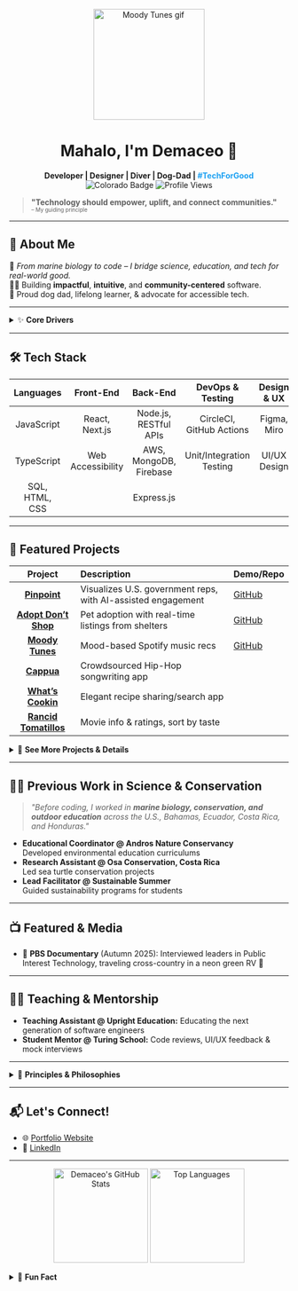 <!-- Banner (replace with your own image or logo if desired) -->
<p align="center">
  <img src="https://user-images.githubusercontent.com/66697338/104397652-796aac00-550a-11eb-8f64-4b7f7e0c07cc.gif" width="200" alt="Moody Tunes gif">
</p>

<h1 align="center">Mahalo, I'm Demaceo 👋</h1>
<p align="center">
  <b>Developer | Designer | Diver | Dog-Dad | <span style="color:#1DA1F2">#TechForGood</span></b><br>
  <img src="https://img.shields.io/badge/Colorado-%F0%9F%8F%97-blue?style=flat-square" alt="Colorado Badge"/>
  <img src="https://komarev.com/ghpvc/?username=demaceo&style=flat-square" alt="Profile Views"/>
</p>

> **"Technology should empower, uplift, and connect communities."**  
> <sup><sub>– My guiding principle</sub></sup>

---

## 🧭 About Me

🌊 *From marine biology to code – I bridge science, education, and tech for real-world good.*  
👨‍💻 Building **impactful**, **intuitive**, and **community-centered** software.  
🐶 Proud dog dad, lifelong learner, & advocate for accessible tech.

---

<details>
  <summary>✨ <strong>Core Drivers</strong></summary>

- Creating **accessible, user-friendly web applications**  
- Helping others learn to code through **mentorship and teaching**
- Designing tech solutions that **benefit communities and make a difference**
</details>

---

## 🛠️ Tech Stack

| **Languages** | **Front-End**        | **Back-End**             | **DevOps & Testing**     | **Design & UX**    | **Other**               |
|:-------------:|:--------------------:|:------------------------:|:------------------------:|:------------------:|:-----------------------:|
| JavaScript    | React, Next.js       | Node.js, RESTful APIs    | CircleCI, GitHub Actions | Figma, Miro        | Automation, AI for Biz  |
| TypeScript    | Web Accessibility    | AWS, MongoDB, Firebase   | Unit/Integration Testing | UI/UX Design       | Data Processing         |
| SQL, HTML, CSS|                      | Express.js               |                          |                    |                         |

---

## 🚀 Featured Projects

| Project  | Description | Demo/Repo |
|:--------:|:------------|:----------|
| [**Pinpoint**](https://pinpoint-flax.vercel.app/) | Visualizes U.S. government reps, with AI-assisted engagement | [GitHub](https://github.com/demaceo/pp) |
| [**Adopt Don’t Shop**](https://demaceo.github.io/adoptdontshop/) | Pet adoption with real-time listings from shelters | [GitHub](https://github.com/demaceo/adoptdontshop) |
| [**Moody Tunes**](https://demaceo.github.io/moodytoonz/) | Mood-based Spotify music recs | [GitHub](https://github.com/demaceo/moodytoonz) |
| [**Cappua**](https://github.com/Cappua/cappua-fe) | Crowdsourced Hip-Hop songwriting app | |
| [**What’s Cookin**](https://demaceo.github.io/whats-cookin/) | Elegant recipe sharing/search app | |
| [**Rancid Tomatillos**](https://github.com/demaceo/rantom) | Movie info & ratings, sort by taste | |

<details>
  <summary>📁 <strong>See More Projects & Details</strong></summary>

- See [my portfolio](http://www.demaceo.com).
- Contributions in Open Source, AI, music tech, and more.
</details>

---

## 👩‍🔬 Previous Work in Science & Conservation

> _"Before coding, I worked in **marine biology, conservation, and outdoor education** across the U.S., Bahamas, Ecuador, Costa Rica, and Honduras."_

- **Educational Coordinator @ Andros Nature Conservancy**  
  Developed environmental education curriculums  
- **Research Assistant @ Osa Conservation, Costa Rica**  
  Led sea turtle conservation projects  
- **Lead Facilitator @ Sustainable Summer**  
  Guided sustainability programs for students

---

## 📺 Featured & Media

- 🎥 **PBS Documentary** (Autumn 2025): Interviewed leaders in Public Interest Technology, traveling cross-country in a neon green RV 🚐

---

## 🧑‍🏫 Teaching & Mentorship

- **Teaching Assistant @ Upright Education:** Educating the next generation of software engineers  
- **Student Mentor @ Turing School:** Code reviews, UI/UX feedback & mock interviews

---

<details>
  <summary>📜 <strong>Principles & Philosophies</strong></summary>
  
- **UX is the sum of all things** – Form + function = brilliance
- **Accessible to All** – Tech for everyone
- **Creator. Partner. Collaborator.** – Adaptable to any stage or role
- **Clean – In thinking, in style** – Minimal, effective, and clear
- **Transparency in Code & Collaboration** – Clarity in work and teamwork
- **Performance Matters** – Fast, reliable, and smooth user experiences
- **Automation Over Repetition** – Maximize efficiency, automate what you can
- **Tech for Good** – Technology as a force for positive impact

</details>

---

## 📬 Let's Connect!

- 🌐 [Portfolio Website](http://www.demaceo.com)
- 💼 [LinkedIn](https://www.linkedin.com/in/demaceo)

---

<p align="center">
  <img src="https://github-readme-stats.vercel.app/api?username=demaceo&show_icons=true&hide=issues&theme=tokyonight" alt="Demaceo's GitHub Stats" height="170" />
  <img src="https://github-readme-stats.vercel.app/api/top-langs/?username=demaceo&layout=compact&theme=tokyonight" alt="Top Languages" height="170"/>
</p>

<details>
  <summary>🐾 <strong>Fun Fact</strong></summary>
  I once led a group of students on a night dive to witness bioluminescence in the Bahamas. We survived. 🏝️✨
